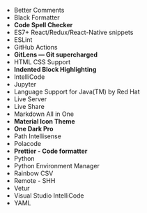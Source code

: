 - Better Comments
- Black Formatter
- **Code Spell Checker**
- ES7+ React/Redux/React-Native snippets
- ESLint
- GitHub Actions
- **GitLens — Git supercharged**
- HTML CSS Support
- **Indented Block Highlighting**
- IntelliCode
- Jupyter
- Language Support for Java(TM) by Red Hat
- Live Server
- Live Share
- Markdown All in One
- **Material Icon Theme**
- **One Dark Pro**
- Path Intellisense
- Polacode
- **Prettier - Code formatter**
- Python
- Python Environment Manager
- Rainbow CSV
- Remote - SHH
- Vetur
- Visual Studio IntelliCode
- YAML
